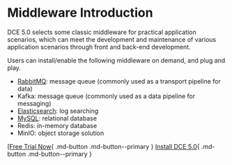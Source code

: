 # Middleware Introduction

DCE 5.0 selects some classic middleware for practical application scenarios, which can meet the development and maintenance of various application scenarios through front and back-end development.

Users can install/enable the following middleware on demand, and plug and play.

- [RabbitMQ](rabbitmq/intro/what.md): message queue (commonly used as a transport pipeline for data)
- Kafka: message queue (commonly used as a data pipeline for messaging)
- [Elasticsearch](elastic-search/intro/what.md): log searching
- [MySQL](mysql/intro/what.md): relational database
- Redis: in-memory database
- MinIO: object storage solution

[[Free Trial Now](../dce/license0.md){ .md-button .md-button--primary }
[Install DCE 5.0](../install/install-dce-community.md){ .md-button .md-button--primary }

